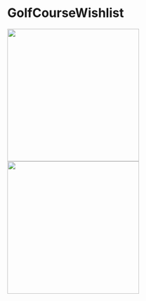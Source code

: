# GolfCourseWishlist

<image src="Screenshots/List_View.png" width=300>       <image src="Screenshots/Grid_View.png" width=300> 
 
